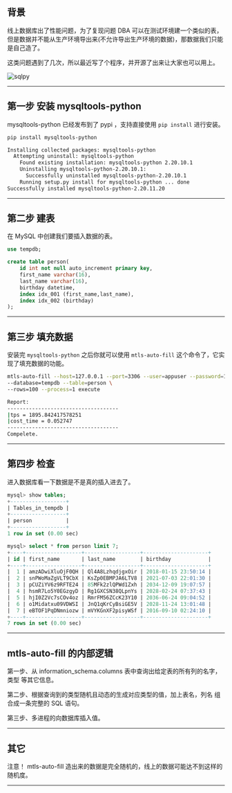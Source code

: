 ## 背景

线上数据库出了性能问题，为了复现问题 DBA 可以在测试环境建一个类似的表，但是数据并不能从生产环境导出来(不允许导出生产环境的数据)，那数据我们只能是自己造了。

这类问题遇到了几次，所以最近写了个程序，并开源了出来让大家也可以用上。

![sqlpy](static/2020-46/mtls-auto-fill.jpg)


---

## 第一步 安装 mysqltools-python
mysqltools-python 已经发布到了 pypi ，支持直接使用 `pip install` 进行安装。
```bash
pip install mysqltools-python

Installing collected packages: mysqltools-python
  Attempting uninstall: mysqltools-python
    Found existing installation: mysqltools-python 2.20.10.1
    Uninstalling mysqltools-python-2.20.10.1:
      Successfully uninstalled mysqltools-python-2.20.10.1
    Running setup.py install for mysqltools-python ... done
Successfully installed mysqltools-python-2.20.11.20
```
---

## 第二步 建表
在 MySQL 中创建我们要插入数据的表。
```sql
use tempdb;

create table person(
    id int not null auto_increment primary key,
    first_name varchar(16),
    last_name varchar(16),
    birthday datetime,
    index idx_001 (first_name,last_name),
    index idx_002 (birthday)
);

```

---

## 第三步 填充数据
安装完 `mysqltools-python` 之后你就可以使用 `mtls-auto-fill` 这个命令了，它实现了填充数据的功能。
```bash
mtls-auto-fill --host=127.0.0.1 --port=3306 --user=appuser --password=123456 \
--database=tempdb --table=person \
--rows=100 --process=1 execute

Report:
------------------------------------
|tps = 1895.842417578251
|cost_time = 0.052747
------------------------------------
Compelete.
```

---

## 第四步 检查
进入数据库看一下数据是不是真的插入进去了。
```sql
mysql> show tables;
+------------------+
| Tables_in_tempdb |
+------------------+
| person           |
+------------------+
1 row in set (0.00 sec)

mysql> select * from person limit 7;
+----+------------------+------------------+---------------------+
| id | first_name       | last_name        | birthday            |
+----+------------------+------------------+---------------------+
|  1 | amzADwiXluOjF0QH | Ql4A8LzhqdjgxOir | 2018-01-15 23:50:14 |
|  2 | snPWoMaZgVLT9CbX | KsZp0EBMPJA6LTV8 | 2021-07-03 22:01:30 |
|  3 | pCUZiYV6z9RFTE24 | 85MFk2zlQPWd1Zxh | 2034-12-09 19:07:57 |
|  4 | hsmR7Lo5Y0EGzgyD | Rg1GXCSN38QLpnYs | 2028-02-24 07:37:43 |
|  5 | hjI0Z2Vc7sCOv4oz | RmrFM56ZCcK23Y10 | 2036-06-24 09:04:52 |
|  6 | o1Midatxu09VDWSI | JnQ1qKrCyBsiGE5V | 2028-11-24 13:01:48 |
|  7 | eBTOF1PqDNmniozw | mVYKGnXF2pisyWSf | 2016-09-10 02:24:10 |
+----+------------------+------------------+---------------------+
7 rows in set (0.00 sec)
```

---



## mtls-auto-fill 的内部逻辑
第一步、从 information_schema.columns 表中查询出给定表的所有列的名字，类型 等其它信息。

第二步、根据查询到的类型随机且动态的生成对应类型的值，加上表名，列名 组合成一条完整的 SQL 语句。

第三步、多进程的向数据库插入值。

---

## 其它
注意！ mtls-auto-fill 造出来的数据是完全随机的，线上的数据可能达不到这样的随机度。

---







